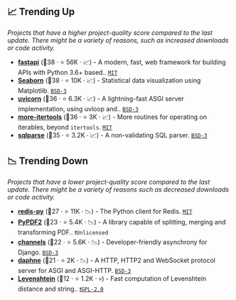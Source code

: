 ## 📈 Trending Up

_Projects that have a higher project-quality score compared to the last update. There might be a variety of reasons, such as increased downloads or code activity._

- <b><a href="https://github.com/tiangolo/fastapi">fastapi</a></b> (🥇38 ·  ⭐ 56K · 📈) - A modern, fast, web framework for building APIs with Python 3.6+ based.. <code><a href="http://bit.ly/34MBwT8">MIT</a></code>
- <b><a href="https://github.com/mwaskom/seaborn">Seaborn</a></b> (🥇38 ·  ⭐ 10K · 📈) - Statistical data visualization using Matplotlib. <code><a href="http://bit.ly/3aKzpTv">BSD-3</a></code>
- <b><a href="https://github.com/encode/uvicorn">uvicorn</a></b> (🥇36 ·  ⭐ 6.3K · 📈) - A lightning-fast ASGI server implementation, using uvloop and.. <code><a href="http://bit.ly/3aKzpTv">BSD-3</a></code>
- <b><a href="https://github.com/more-itertools/more-itertools">more-itertools</a></b> (🥇36 ·  ⭐ 3K · 📈) - More routines for operating on iterables, beyond `itertools`. <code><a href="http://bit.ly/34MBwT8">MIT</a></code>
- <b><a href="https://github.com/andialbrecht/sqlparse">sqlparse</a></b> (🥇35 ·  ⭐ 3.2K · 📈) - A non-validating SQL parser. <code><a href="http://bit.ly/3aKzpTv">BSD-3</a></code>

## 📉 Trending Down

_Projects that have a lower project-quality score compared to the last update. There might be a variety of reasons such as decreased downloads or code activity._

- <b><a href="https://github.com/redis/redis-py">redis-py</a></b> (🥈27 ·  ⭐ 11K · 📉) - The Python client for Redis. <code><a href="http://bit.ly/34MBwT8">MIT</a></code>
- <b><a href="https://github.com/py-pdf/pypdf">PyPDF2</a></b> (🥉23 ·  ⭐ 5.4K · 📉) - A library capable of splitting, merging and transforming PDF.. <code>❗Unlicensed</code>
- <b><a href="https://github.com/django/channels">channels</a></b> (🥉22 ·  ⭐ 5.6K · 📉) - Developer-friendly asynchrony for Django. <code><a href="http://bit.ly/3aKzpTv">BSD-3</a></code>
- <b><a href="https://github.com/django/daphne">daphne</a></b> (🥉21 ·  ⭐ 2K · 📉) - A HTTP, HTTP2 and WebSocket protocol server for ASGI and ASGI-HTTP. <code><a href="http://bit.ly/3aKzpTv">BSD-3</a></code>
- <b><a href="https://github.com/ztane/python-Levenshtein">Levenshtein</a></b> (🥉12 ·  ⭐ 1.2K · 💀) - Fast computation of Levenshtein distance and string.. <code><a href="http://bit.ly/2KucAZR">❗️GPL-2.0</a></code>

